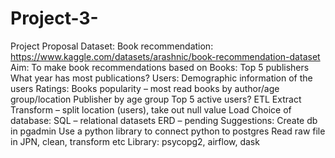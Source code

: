 # Project-3-

Project Proposal
Dataset:
Book recommendation: https://www.kaggle.com/datasets/arashnic/book-recommendation-dataset
Aim: To make book recommendations based on
Books:
Top 5 publishers
What year has most publications?
Users:
Demographic information of the users
Ratings:
Books popularity – most read books by author/age group/location
Publisher by age group
Top 5 active users?
ETL
Extract
Transform – split location (users), take out null value
Load
Choice of database: SQL – relational datasets
ERD – pending
Suggestions:
Create db in pgadmin
Use a python library to connect python to postgres
Read raw file in JPN, clean, transform etc
Library: psycopg2, airflow, dask
